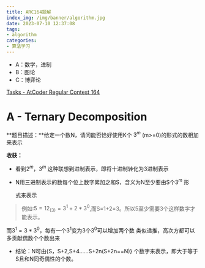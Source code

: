 ```yaml
---
title: ARC164题解
index_img: /img/banner/algorithm.jpg
date: 2023-07-10 12:37:08
tags:
- algorithm
categories:
- 算法学习
---
```


* A：数学，进制
* B：图论
* C：博弈论

[Tasks - AtCoder Regular Contest 164](https://atcoder.jp/contests/arc164/tasks)

# A - Ternary Decomposition

**题目描述：**给定一个数N，请问能否恰好使用K个 $3^{m}$ (m>=0)的形式的数相加来表示

**收获：**

* 看到$2^{m}，3^{m}$ 这种联想到进制表示，即将十进制转化为3进制表示

* N用三进制表示的数每个位上数字累加之和S，含义为N至少要由S个$3^{m}$ 形

  式来表示

  

>  例如:$5=12_{(3)}=3^{1}+2*3^{0}$,而S=1+2=3。所以5至少需要3个这样数字才能表示。

而$3^{1}=3*3^{0}$，每有一个$3^{1}$变为3个$3^{0}$可以增加两个数
类似递推，高次方都可以多贡献偶数个个数出来

* 结论：N可由{S，S+2,S+4......S+2n(S+2n==N)}  个数字来表示，即大于等于S且和N同奇偶性的个数。

